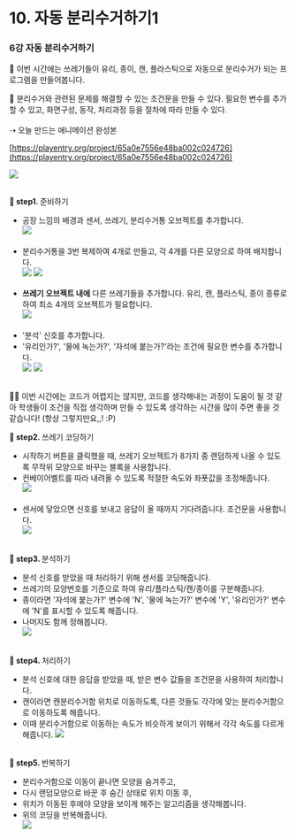 # 10. 자동 분리수거하기1
<h3>6강 자동 분리수거하기</h3>

🙂 이번 시간에는 쓰레기들이 유리, 종이, 캔, 플라스틱으로 자동으로 분리수거가 되는 프로그램을 만들어봅니다. <br>


🚩 분리수거와 관련된 문제를 해결할 수 있는 조건문을 만들 수 있다. 필요한 변수를 추가할 수 있고, 화면구성, 동작, 처리과정 등을 절차에 따라 만들 수 있다. <br><br>
⇢ 오늘 만드는 애니메이션 완성본

[https://playentry.org/project/65a0e7556e48ba002c024726](https://playentry.org/project/65a0e7556e48ba002c024726) 

![](img/06_자동분리수거/6_1.png) <br><br>

<b>🧩 step1. </b> 준비하기 <br>
- 공장 느낌의 배경과 센서, 쓰레기, 분리수거통 오브젝트를 추가합니다.<br>
![](img/06_자동분리수거/6_2.png)<br><br>
- 분리수거통을 3번 복제하여 4개로 만들고, 각 4개를 다른 모양으로 하여 배치합니다. <br>
![](img/06_자동분리수거/6_3.png) ![](img/06_자동분리수거/6_4.png) <br><br>
- <b>쓰레기 오브젝트 내에</b> 다른 쓰레기들을 추가합니다. 유리, 캔, 플라스틱, 종이 종류로 하여 최소 4개의 오브젝트가 필요합니다. <br>
![](img/06_자동분리수거/6_5.png)<br><br>
- '분석' 신호를 추가합니다.
- '유리인가?', '물에 녹는가?', '자석에 붙는가?'라는 조건에 필요한 변수를 추가합니다.<br>
![](img/06_자동분리수거/6_6.png) ![](img/06_자동분리수거/6_7.png)<br><br>

👼🏻 이번 시간에는 코드가 어렵지는 않지만, 코드를 생각해내는 과정이 도움이 될 것 같아 학생들이 조건을 직접 생각하며 만들 수 있도록 생각하는 시간을 많이 주면 좋을 것 같습니다! (항상 그렇지만요,,! :P)

<b>🧩 step2. </b> 쓰레기 코딩하기 <br>
- 시작하기 버튼을 클릭했을 때, 쓰레기 오브젝트가 8가지 중 랜덤하게 나올 수 있도록 무작위 모양으로 바꾸는 블록을 사용합니다.
- 컨베이어벨트를 따라 내려올 수 있도록 적절한 속도와 좌푯값을 조정해줍니다.<br>
![](img/06_자동분리수거/6_8.png)<br><br>
- 센서에 닿았으면 신호를 보내고 응답이 올 때까지 기다려줍니다. 조건문을 사용합니다. <br>
![](img/06_자동분리수거/6_9.png)<br><br>

<b>🧩 step3. </b> 분석하기 <br>
- 분석 신호를 받았을 때 처리하기 위해 센서를 코딩해줍니다.
- 쓰레기의 모양번호를 기준으로 하여 유리/플라스틱/캔/종이를 구분해줍니다.
- 종이라면 '자석에 붙는가?' 변수에 'N', '물에 녹는가?' 변수에 'Y', '유리인가?' 변수에 'N'를 표시할 수 있도록 해줍니다.
- 나머지도 함께 정해봅니다.<br>
![](img/06_자동분리수거/6_10.png)<br><br>

<b>🧩 step4. </b> 처리하기 <br>
- 분석 신호에 대한 응답을 받았을 때, 받은 변수 값들을 조건문을 사용하여 처리합니다.
- 캔이라면 캔분리수거함 위치로 이동하도록, 다른 것들도 각각에 맞는 분리수거함으로 이동하도록 해줍니다.<br>
- 이때 분리수거함으로 이동하는 속도가 비슷하게 보이기 위해서 각각 속도를 다르게 해줍니다.
![](img/06_자동분리수거/6_11.png)<br><br>

<b>🧩 step5. </b> 반복하기 <br>
- 분리수거함으로 이동이 끝나면 모양을 숨겨주고, 
- 다시 랜덤모양으로 바꾼 후 숨긴 상태로 위치 이동 후, 
- 위치가 이동된 후에야 모양을 보이게 해주는 알고리즘을 생각해봅니다.
- 위의 코딩을 반복해줍니다. <br>
![](img/06_자동분리수거/6_12.png)<br><br>